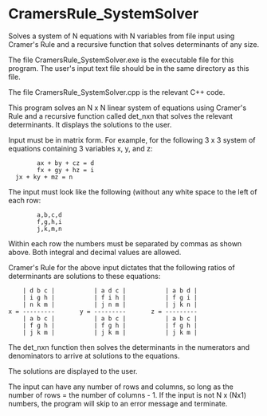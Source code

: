 # CramersRule_SystemSolver
Solves a system of N equations with N variables from file input using Cramer's Rule and a recursive function that solves determinants of any size.

The file CramersRule_SystemSolver.exe is the executable file for this program. The user's input text file should be in the same directory as this file.

The file CramersRule_SystemSolver.cpp is the relevant C++ code.

This program solves an N x N linear system of equations using Cramer's Rule and a recursive
function called det_nxn that solves the relevant determinants. It displays the solutions
to the user.

Input must be in matrix form. For example, for the following 3 x 3 system of equations
containing 3 variables x, y, and z:

			ax + by + cz = d
			fx + gy + hz = i
      jx + ky + mz = n
      
The input must look like the following (without any white space to the left of each row:

			a,b,c,d
			f,g,h,i
			j,k,m,n
      
Within each row the numbers must be separated by commas as shown above. Both integral and decimal
values are allowed.

Cramer's Rule for the above input dictates that the following ratios of determinants are solutions
to these equations:

		| d b c |			| a d c |			| a b d |
		| i g h |			| f i h |			| f g i |
		| n k m |			| j n m |			| j k n |
	x =	---------		y = ---------       z = ---------
		| a b c |			| a b c |			| a b c |
		| f g h |			| f g h |			| f g h |
		| j k m |			| j k m |			| j k m |

The det_nxn function then solves the determinants in the numerators and denominators to arrive
at solutions to the equations.

The solutions are displayed to the user.

The input can have any number of rows and columns, so long as the number of rows = the number of columns - 1.
If the input is not N x (Nx1) numbers, the program will skip to an error message and terminate.
